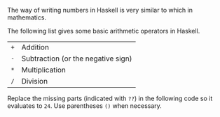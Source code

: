 The way of writing numbers in Haskell is very similar to which in mathematics.

The following list gives some basic arithmetic operators in Haskell.

|     |                                    |
| --- | ---------------------------------- |
| `+` | Addition                           |
| `-` | Subtraction (or the negative sign) |
| `*` | Multiplication                     |
| `/` | Division                           |

Replace the missing parts (indicated with `??`) in the following code so it evaluates to `24`. Use parentheses `()` when necessary.
